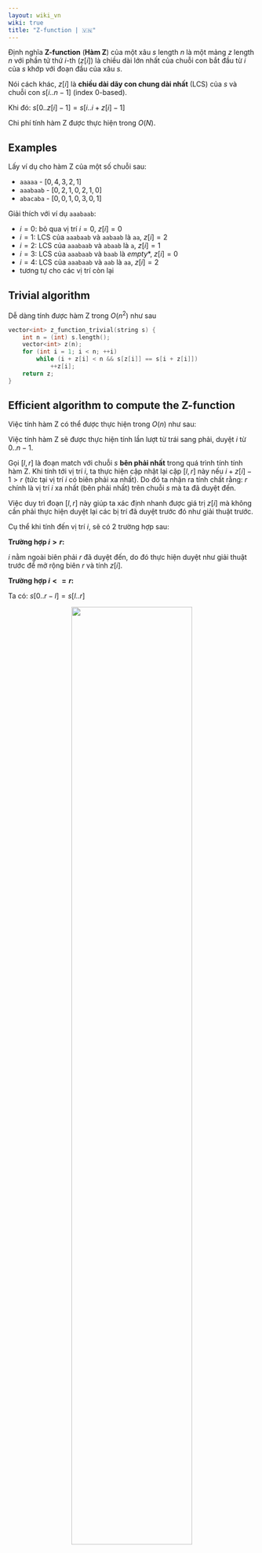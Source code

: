 ```yaml
---
layout: wiki_vn
wiki: true
title: "Z-function | 🇻🇳"
---
```



Định nghĩa **Z-function** (**Hàm Z**) của một xâu $s$ length $n$ là một mảng $z$ length $n$ với phần tử thứ $i$-th ($z[i]$) là chiều dài lớn nhất của chuỗi con bắt đầu từ $i$ của $s$ khớp với đoạn đầu của xâu $s$.

Nói cách khác, $z[i]$ là **chiều dài dãy con chung dài nhất** (LCS) của $s$ và chuỗi con $s[i..n-1]$ (index $0$-based).

Khi đó: $s[0..z[i]-1] = s[i..i+z[i]-1]$

Chi phí tính hàm Z được thực hiện trong $O(N)$.

## Examples

Lấy ví dụ cho hàm Z của một số chuỗi sau:

* `aaaaa` - $[0, 4, 3, 2, 1]$
* `aaabaab` - $[0, 2, 1, 0, 2, 1, 0]$
* `abacaba` - $[0, 0, 1, 0, 3, 0, 1]$

Giải thích với ví dụ `aaabaab`: 
+ $i = 0$: bỏ qua vị trí $i = 0$, $z[i] = 0$
+ $i = 1$: LCS của `aaabaab` và `aabaab` là `aa`, $z[i] = 2$
+ $i = 2$: LCS của `aaabaab` và `abaab` là `a`, $z[i] = 1$
+ $i = 3$: LCS của `aaabaab` và `baab` là *empty**, $z[i] = 0$
+ $i = 4$: LCS của `aaabaab` và `aab` là `aa`, $z[i] = 2$
+ tương tự cho các vị trí còn lại

## Trivial algorithm

Dễ dàng tính được hàm Z trong $O(n^2)$ như sau

```cpp
vector<int> z_function_trivial(string s) {
	int n = (int) s.length();
	vector<int> z(n);
	for (int i = 1; i < n; ++i)
		while (i + z[i] < n && s[z[i]] == s[i + z[i]])
			++z[i];
	return z;
}
```

## Efficient algorithm to compute the Z-function

Việc tính hàm Z có thể được thực hiện trong $O(n)$ như sau:

Việc tính hàm Z sẽ được thực hiện tính lần lượt từ trái sang phải, duyệt $i$ từ $0..n-1$.

Gọi $[l, r]$ là đoạn match với chuỗi $s$ **bên phải nhất** trong quá trình tính tính hàm Z. Khi tính tới vị trí $i$, ta thực hiện cập nhật lại cặp $[l, r]$ này nếu $i + z[i] - 1 > r$ (tức tại vị trí $i$ có biên phải xa nhất). Do đó ta nhận ra tính chất rằng: $r$ chính là vị trí $i$ xa nhất (bên phải nhất) trên chuỗi $s$ mà ta đã duyệt đến.

Việc duy trì đoạn $[l, r]$ này giúp ta xác định nhanh được giá trị $z[i]$ mà không cần phải thực hiện duyệt lại các bị trí đã duyệt trước đó như giải thuật trước.

Cụ thể khi tính đến vị trí $i$, sẽ có 2 trường hợp sau:

**Trường hợp $i > r$:**

$i$ nằm ngoài biên phải $r$ đã duyệt đến, do đó thực hiện duyệt như giải thuật trước để mở rộng biên $r$ và tính $z[i]$.

**Trường hợp $i <= r$:**
  
Ta có: $s[0..r-l] = s[l..r]$


<p align="center"><img src="https://i.imgur.com/d4HHNdK.png" width="70%"></p>


Như hình trên, ta thấy đoạn $s[i-l..r-l] = s[i..r]$, do đó ta ko cần duyệt lại đoạn $s[i..r]$ mà lấy lại $z[i-l]$ đã tính trước đó. Lưu ý thêm $z[i-l]$ có thể lớn hơn $r-i+1$ (vượt qua biên $r$ đã duyệt), do đó ta chỉ lấy

$$ z_0[i] = \min(r - i + 1,\; z[i-l]) $$

với $z_0[i]$ là độ dài khởi tạo sẵn cho $z[i]$.

Sau đó ta chỉ việc duyệt như giải thuật cũ và mở rộng biên $r$.

Chi tiết hiện thực của giải thuật này như sau

```cpp
vector<int> z_function(string s) {
	int n = (int) s.length();
	vector<int> z(n);
	for (int i = 1, l = 0, r = 0; i < n; ++i) {
		if (i <= r)
			z[i] = min (r - i + 1, z[i - l]);
		while (i + z[i] < n && s[z[i]] == s[i + z[i]])
			++z[i];
		if (i + z[i] - 1 > r)
			l = i, r = i + z[i] - 1;
	}
	return z;
}
```

**Độ phức tạp:** ta thấy rằng việc duyệt trên xâu $s$ chỉ thực hiện trong $O(n)$ khi mở rộng biên $r$.


## Ứng dụng

### Search the substring

Problem: cho pattern $p$ và chuỗi text $t$. Tìm tất cả vị trí xuất hiện của $p$ trong $t$.

Solution: tạo một chuỗi mới $s = p + \diamond + t$, với $\diamond$ là một ký tự đặc biệt phân cách 2 chuỗi $p$ và $t$.

Apply hàm Z trên chuỗi $s$ này, dễ dàng ta thấy được nếu $z[i] = length(p)$ thì tại đó có xuất hiện của chuỗi $p$ trên $s$ hay chính là trên chuỗi $t$ ban đầu.

Độ phức tạp: $O(\operatorname{length}(t) + \operatorname{length}(p))$


## Practice Problems

[Xem một số bài trên vnspoj](https://vnspoj.github.io/category/z-function)

* [Codeforces - Password [Difficulty: Easy]](http://codeforces.com/problemset/problem/126/B)
* [UVA # 455 "Periodic Strings" [Difficulty: Medium]](http://uva.onlinejudge.org/index.php?option=onlinejudge&page=show_problem&problem=396)
* [UVA # 11022 "String Factoring" [Difficulty: Medium]](http://uva.onlinejudge.org/index.php?option=onlinejudge&page=show_problem&problem=1963)
* [UVa 11475 - Extend to Palindrome](http://uva.onlinejudge.org/index.php?option=com_onlinejudge&Itemid=8&category=24&page=show_problem&problem=2470)
* [LA 6439 - Pasti Pas!](https://icpcarchive.ecs.baylor.edu/index.php?option=com_onlinejudge&Itemid=8&category=588&page=show_problem&problem=4450)
* [Codechef - Chef and Strings](https://www.codechef.com/problems/CHSTR)
* [Codeforces - Prefixes and Suffixes](http://codeforces.com/problemset/problem/432/D)

